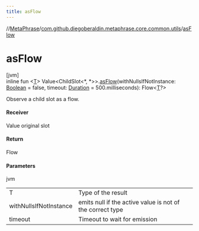 ```yaml
---
title: asFlow
---
```

//[MetaPhrase](../../index.html)/[com.github.diegoberaldin.metaphrase.core.common.utils](index.html)/[asFlow](as-flow.html)



# asFlow



[jvm]\
inline fun &lt;[T](as-flow.html)&gt; Value&lt;ChildSlot&lt;*, *&gt;&gt;.[asFlow](as-flow.html)(withNullsIfNotInstance: [Boolean](https://kotlinlang.org/api/latest/jvm/stdlib/kotlin/-boolean/index.html) = false, timeout: [Duration](https://kotlinlang.org/api/latest/jvm/stdlib/kotlin.time/-duration/index.html) = 500.milliseconds): Flow&lt;[T](as-flow.html)?&gt;



Observe a child slot as a flow.



#### Receiver



Value original slot



#### Return



Flow



#### Parameters


jvm

| | |
|---|---|
| T | Type of the result |
| withNullsIfNotInstance | emits null if the active value is not of the correct type |
| timeout | Timeout to wait for emission |




